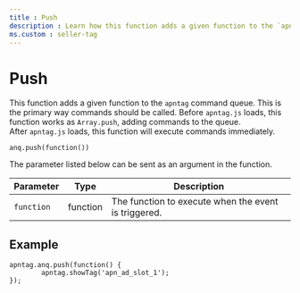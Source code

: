 ```yaml
---
title : Push
description : Learn how this function adds a given function to the `apntag` command queue. 
ms.custom : seller-tag
---
```



# Push

This function adds a given function to the `apntag` command queue. This
is the primary way commands should be called. Before `apntag.js` loads,
this function works as `Array.push`, adding commands to the queue.
After `apntag.js` loads, this function will execute commands
immediately.

``` pre
anq.push(function())
```

The parameter listed below can be sent as an argument in the function.

| Parameter | Type | Description |
|---|---|---|
| `function` | function | The function to execute when the event is triggered.  |

## Example

``` pre
apntag.anq.push(function() {
        apntag.showTag('apn_ad_slot_1');
});
```
